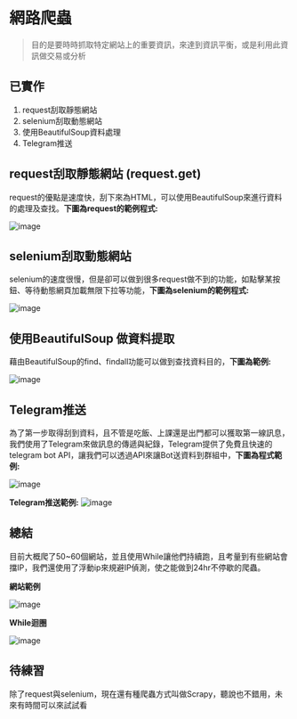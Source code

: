 # 網路爬蟲
> 目的是要時時抓取特定網站上的重要資訊，來達到資訊平衡，或是利用此資訊做交易或分析

## 已實作
1. request刮取靜態網站 
2. selenium刮取動態網站 
3. 使用BeautifulSoup資料處理
4. Telegram推送

## request刮取靜態網站 (request.get)
request的優點是速度快，刮下來為HTML，可以使用BeautifulSoup來進行資料的處理及查找。**下圖為request的範例程式:**

![image](https://user-images.githubusercontent.com/101493861/197339117-352ba54f-c200-45d3-87a4-4ecb59fd8edd.png)

## selenium刮取動態網站 
selenium的速度很慢，但是卻可以做到很多request做不到的功能，如點擊某按鈕、等待動態網頁加載無限下拉等功能，**下圖為selenium的範例程式:**

![image](https://user-images.githubusercontent.com/101493861/197339201-8de02d1d-e4e9-4e68-9ead-c566b43a18c0.png)

## 使用BeautifulSoup 做資料提取
藉由BeautifulSoup的find、findall功能可以做到查找資料目的，**下圖為範例:**

![image](https://user-images.githubusercontent.com/101493861/197339339-1c929bdc-966e-451b-8c21-0461b40d86eb.png)

## Telegram推送
為了第一步取得刮到資料，且不管是吃飯、上課還是出門都可以獲取第一線訊息，我們使用了Telegram來做訊息的傳遞與紀錄，Telegram提供了免費且快速的telegram bot API，讓我們可以透過API來讓Bot送資料到群組中，**下圖為程式範例:**

![image](https://user-images.githubusercontent.com/101493861/197339484-b9972dcb-b241-407e-98ba-4aacc21de423.png)

**Telegram推送範例:**
![image](https://user-images.githubusercontent.com/101493861/197339555-97411ef0-ec56-4f47-9310-42fc4306a88d.png)

## 總結
目前大概爬了50~60個網站，並且使用While讓他們持續跑，且考量到有些網站會擋IP，我們還使用了浮動ip來規避IP偵測，使之能做到24hr不停歇的爬蟲。

**網站範例**

![image](https://user-images.githubusercontent.com/101493861/197339786-cbd879f8-70f5-43ec-8f74-f9ab60c36fd6.png)

**While迴圈**

![image](https://user-images.githubusercontent.com/101493861/197339818-7971bd37-ef54-44be-b69a-1f9395b9838d.png)


## 待練習
除了request與selenium，現在還有種爬蟲方式叫做Scrapy，聽說也不錯用，未來有時間可以來試試看
